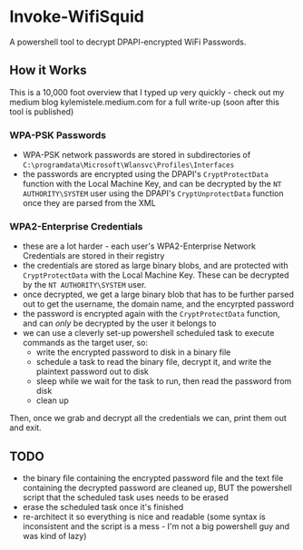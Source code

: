 # Invoke-WifiSquid
A powershell tool to decrypt DPAPI-encrypted WiFi Passwords.

## How it Works
This is a 10,000 foot overview that I typed up very quickly - check out my medium blog kylemistele.medium.com for a full write-up (soon after this tool is published)

### WPA-PSK Passwords
* WPA-PSK network passwords are stored in subdirectories of `C:\programdata\Microsoft\Wlansvc\Profiles\Interfaces`
* the passwords are encrypted using the DPAPI's `CryptProtectData` function with the Local Machine Key, and can be decrypted by the `NT AUTHORITY\SYSTEM` user using the DPAPI's `CryptUnprotectData` function once they are parsed from the XML

### WPA2-Enterprise Credentials
* these are a lot harder - each user's WPA2-Enterprise Network Credentials are stored in their registry
* the credentials are stored as large binary blobs, and are protected with `CryptProtectData` with the Local Machine Key. These can be decrypted by the `NT AUTHORITY\SYSTEM` user.
* once decrypted, we get a large binary blob that has to be further parsed out to get the username, the domain name, and the encyrpted password
* the password is encrypted again with the `CryptProtectData` function, and can _only_ be decrypted by the user it belongs to 
* we can use a cleverly set-up powershell scheduled task to execute commands as the target user, so:
  * write the encrypted password to disk in a binary file
  * schedule a task to read the binary file, decrypt it, and write the plaintext password out to disk
  * sleep while we wait for the task to run, then read the password from disk
  * clean up

Then, once we grab and decrypt all the credentials we can, print them out and exit. 

## TODO
* the binary file containing the encrypted password file and the text file containing the decrypted password are cleaned up, BUT the powershell script that the scheduled task uses needs to be erased
* erase the scheduled task once it's finished
* re-architect it so everything is nice and readable (some syntax is inconsistent and the script is a mess - I'm not a big powershell guy and was kind of lazy)